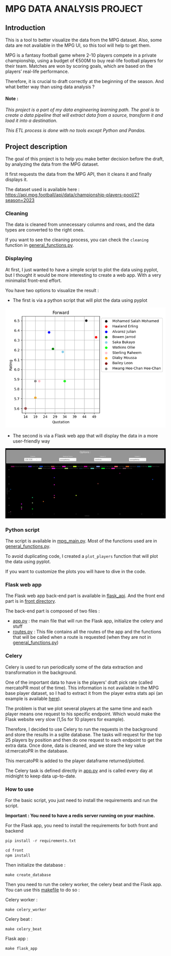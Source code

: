 # MPG DATA ANALYSIS PROJECT

## Introduction

This is a tool to better visualize the data from the MPG dataset. Also, some data are not available in the MPG UI, so this tool will help to get them.

MPG is a fantasy football game where 2-10 players compete in a private championship, using a budget of €500M to buy real-life
football players for their team.
Matches are won by scoring goals, which are based on the players’ real-life performance.

Therefore, it is crucial to draft correctly at the beginning of the season. And what better way than using data analysis ?

#### Note :

*This project is a part of my data engineering learning path.*
*The goal is to create a data pipeline that will extract data from a source, transform it and load it into a destination.*

*This ETL process is done with no tools except Python and Pandas.*

## Project description

The goal of this project is to help you make better decision before the draft, by analyzing the data from the MPG dataset.

It first requests the data from the MPG API, then it cleans it and finally displays it.

The dataset used is available here : https://api.mpg.football/api/data/championship-players-pool/2?season=2023

### Cleaning 

The data is cleaned from unnecessary columns and rows, and the data types are converted to the right ones.

If you want to see the cleaning process, you can check the `cleaning` function in [general_functions.py](utils/general_functions.py).

### Displaying

At first, I just wanted to have a simple script to plot the data using pyplot, but I thought it would be more interesting to create a web app.
With a very minimalist front-end effort.

You have two options to visualize the result :
- The first is via a python script that will plot the data using pyplot

![plot](docs/img/script_plot.png)

- The second is via a Flask web app that will display the data in a more user-friendly way

![web_app](docs/img/flask_front.png)

### Python script

The script is available in [mpg_main.py](mpg_main.py). Most of the functions used are in [general_functions.py](utils/general_functions.py).

To avoid duplicating code, I created a `plot_players` function that will plot the data using pyplot.

If you want to customize the plots you will have to dive in the code.

### Flask web app

The Flask web app back-end part is available in [flask_api](flask_api). And the front end part is in [front directory](front).

The back-end part is composed of two files :
- [app.py](flask_api/app.py) : the main file that will run the Flask app, initialize the celery and stuff
- [routes.py](flask_api/routes.py) : This file contains all the routes of the app and the functions that will be called when a route is requested (when they are not in [general_functions.py](utils/general_functions.py))

### Celery

Celery is used to run periodically some of the data extraction and transformation in the background.

One of the important data to have is the players' draft pick rate (called mercatoPR most of the time). This information 
is not available in the MPG base player dataset, so I had to extract it from the player extra stats api (an example is 
available [here]("https://api.mpg.football/api/data/championship-player-stats/mpg_championship_player_118748/2023")).

The problem is that we plot several players at the same time and each player means one request to his specific endpoint.
Which would make the Flask website very slow (1,5s for 10 players for example).

Therefore, I decided to use Celery to run the requests in the background and store the results in a sqlite database.
The tasks will request for the top 25 players by position and then do one request to each endpoint to get the extra data.
Once done, data is cleaned, and we store the key value id:mercatoPR in the database.

This mercatoPR is added to the player dataframe returned/plotted.

The Celery task is defined directly in [app.py](flask_api/app.py) and is called every day at midnight to keep data up-to-date.

### How to use

For the basic script, you just need to install the requirements and run the script.

**Important : You need to have a redis server running on your machine.**

For the Flask app, you need to install the requirements for both front and backend
```shell
pip install -r requirements.txt
```
```shell
cd front
npm install
```

Then initialize the database :
```shell
make create_database
```
Then you need to run the celery worker, the celery beat and the Flask app.
You can use this [makefile](makefile) to do so :

Celery worker :
```shell 
make celery_worker
```
Celery beat :
```shell
make celery_beat
```
Flask app :
```shell
make flask_app
```
